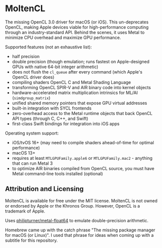 # MoltenCL

The missing OpenCL 3.0 driver for macOS (or iOS). This un-deprecates OpenCL, making Apple devices viable for high-performance computing through an industry-standard API. Behind the scenes, it uses Metal to minimize CPU overhead and maximize GPU performance.

Supported features (not an exhaustive list):
- half precision
- double precision (though emulation; runs fastest on Apple-designed GPUs with native 64-bit integer arithmetic)
- does not flush the `cl_queue` after every command (which Apple's OpenCL driver does)
- compiling shaders OpenCL C and Metal Shading Language
- transforming OpenCL SPIR-V and AIR binary code into kernel objects
- hardware-accelerated matrix multiplication intrinsics for ML/AI (`simdgroup_matrix`)
- unified shared memory pointers that expose GPU virtual addresses
- built-in integration with SYCL frontends
- zero-overhead access to the Metal runtime objects that back OpenCL API types (through C, C++, and Swift)
- first-class Swift bindings for integration into iOS apps

Operating system support:
- iOS/tvOS 16+ (may need to compile shaders ahead-of-time for optimal performance)
- macOS 13+
- requires at least `MTLGPUFamily.apple6` or `MTLGPUFamily.mac2` - anything that can run Metal 3
- to optimize AIR binaries compiled from OpenCL source, you must have Metal command-line tools installed (optional)

## Attribution and Licensing

MoltenCL is available for free under the MIT license. MoltenCL is not owned or endorsed by Apple or the Khronos Group. However, OpenCL is a trademark of Apple.

Uses [philipturner/metal-float64](https://github.com/philipturner/metal-float64) to emulate double-precision arithmetic.

Homebrew came up with the catch phrase "The missing package manager for macOS (or Linux)". I used that phrase for ideas when coming up with a subtitle for this repository.
